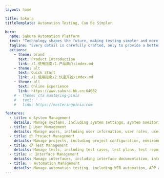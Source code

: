 ```yaml
---
layout: home

title: Sakura
titleTemplate: Automation Testing, Can Be Simpler

hero:
  name: Sakura Automation Platform
  text: "Technology shapes the future, making testing simpler and more efficient"
  tagline: "Every detail is carefully crafted, only to provide a better user experience"
  actions:
    - theme: brand
      text: Product Introduction
      link: /1.使用指南/1.产品简介/index.md
    - theme: alt
      text: Quick Start
      link: /1.使用指南/2.快速开始/index.md
    - theme: alt
      text: Online Experience
      link: https://www.sakura.hk.cn:64082
    # - theme: cta mastering-pinia
    #   text: ' '
    #   link: https://masteringpinia.com

features:
  - title: ⚙️ System Management
    details: Manage systems, including system settings, system monitoring, system logs, etc.
  - title: 👤 User Management
    details: Manage users, including user information, user roles, user permissions, etc.
  - title: 📦 Project Management
    details: Manage projects, including project configuration, environment configuration, automation configuration, etc.
  - title: 📋 Test Management
    details: Manage tests, including test cases, test plans, test reports, test metrics, etc.
  - title: 📈 Interface Management
    details: Manage interfaces, including interface documentation, interface debugging, interface automation testing, etc.
  - title: 💡 Automation Management
    details: Manage automation testing, including WEB automation, APP automation, API automation, performance automation, etc.
---
```


<script setup>
import HomeSponsors from '/.vitepress/theme/components/HomeSponsors.vue'
</script>

<!-- <HomeSponsors /> -->

<style>
/* .VPImage.logo{
  width: 35px !important;
  height: 35px !important;
  margin-right: 0px !important;
} */
.VPContent.is-home{
  padding-top: 40px;
  /* background: url("/bg.svg") center center / cover no-repeat; */
  .VPHome {
    margin-bottom: 30px;
  }
  .main {
    .name {
      max-width: 100%;
      font-size: 50px;
      margin: 30px 0;
      .clip {
        background: linear-gradient(120deg, #f16d9c 0%, #5D67E8);
        /* background: var(--vp-home-hero-name-background); */
        -webkit-background-clip: text;
        background-clip: text;
        -webkit-text-fill-color: transparent;
      }
    }
    .text {
      max-width: 100%;
      font-size: 30px;
    }
    .tagline {
      max-width: 100%;
      font-size: 22px;
    }
  }
}
.VPButton.brand {
    border-color: #e5e7eb !important;
    color: #ffffff !important;
    background-color: #6f68e0 !important;
    border-width: 1px !important;
}
.VPButton.alt{
    border-color: #e5e7eb !important;
    color: #3c3c43 !important;
    background-color: #ffffff !important;
    border-width: 1px !important;
}
.VPButton.alt:hover {
    border-color: #0000 !important;
    color: #3c3c43 !important;
    background-color: #e4e4e9 !important;
}
.VPFooter {
    padding: 12px !important;
}

:root {
  --vp-home-hero-name-color: transparent;
  --vp-home-hero-name-background: -webkit-linear-gradient(120deg, #f16d9c 0%, #5D67E8);

  --vp-home-hero-image-background-image: linear-gradient(-45deg, #bd34fe 50%, #47caff 50%);
  --vp-home-hero-image-filter: blur(44px);

  --vp-button-alt-bg: var(--vp-c-default-4);
  --vp-button-brand-active-border: #453fa4;
  --c-yellow-1: #453fa4;
  --c-yellow-2: #6f68e0;
  --c-black-darker: #f8f8f8;
}

@media (min-width: 640px) {
  :root {
    --vp-home-hero-image-filter: blur(56px);
  }
}

@media (min-width: 960px) {
  :root {
    --vp-home-hero-image-filter: blur(68px);
  }
}
</style>
